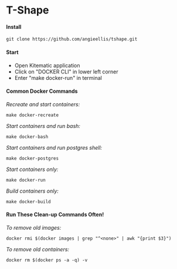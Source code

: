 # T-Shape

#### Install
```
git clone https://github.com/angieellis/tshape.git
```

#### Start
- Open Kitematic application
- Click on "DOCKER CLI" in lower left corner
- Enter "make docker-run" in terminal

#### Common Docker Commands
*Recreate and start containers:*
```
make docker-recreate
```

*Start containers and run bash:*
```
make docker-bash
```

*Start containers and run postgres shell:*
```
make docker-postgres
```

*Start containers only:*
```
make docker-run
```

*Build containers only:*
```
make docker-build
```

#### Run These Clean-up Commands Often!
*To remove old images:*
```
docker rmi $(docker images | grep "^<none>" | awk "{print $3}")
```

*To remove old containers:*
```
docker rm $(docker ps -a -q) -v
```
